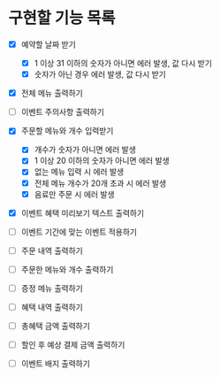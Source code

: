 # 구현할 기능 목록

- [x] 예약할 날짜 받기

  - [x] 1 이상 31 이하의 숫자가 아니면 에러 발생, 값 다시 받기
  - [x] 숫자가 아닌 경우 에러 발생, 값 다시 받기

- [x] 전체 메뉴 출력하기
- [ ] 이벤트 주의사항 출력하기

- [x] 주문할 메뉴와 개수 입력받기

  - [x] 개수가 숫자가 아니면 에러 발생
  - [x] 1 이상 20 이하의 숫자가 아니면 에러 발생
  - [x] 없는 메뉴 입력 시 에러 발생
  - [x] 전체 메뉴 개수가 20개 초과 시 에러 발생
  - [x] 음료만 주문 시 에러 발생

- [x] 이벤트 혜택 미리보기 텍스트 출력하기
- [ ] 이벤트 기간에 맞는 이벤트 적용하기
- [ ] 주문 내역 출력하기
- [ ] 주문한 메뉴와 개수 출력하기
- [ ] 증정 메뉴 출력하기
- [ ] 혜택 내역 출력하기
- [ ] 총혜택 금액 출력하기
- [ ] 할인 후 예상 결제 금액 출력하기
- [ ] 이벤트 배지 출력하기

